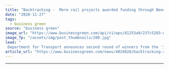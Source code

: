 ```yaml
---
title: "Backtracking -  More rail projects awarded funding through Beeching cuts reversal programme"
date: "2020-11-27"
tags: 
  - business green
source: "business green"
image_url: "https://www.businessgreen.com/api/v1/wps/81253a0/237c5283-d23d-46ec-8d33-7ef3b56e546a/3/s300-restoring-rail-links-185x114.jpg"
image_fp: "/assets/img/post_thumbnails/200.jpg"
lead: "
 Department for Transport announces second round of winners from the 'ideas fund' for its Restoring Your Railway Fund, geared at resuscitating mothballed railway lines and stations ..."
article_url: "https://www.businessgreen.com/news/4024028/backtracking-rail-projects-awarded-funding-beeching-cuts-reversal-programme"
---
```


---

